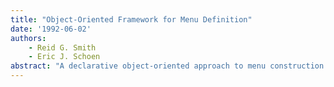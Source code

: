 ```yaml
---
title: "Object-Oriented Framework for Menu Definition"
date: '1992-06-02'
authors: 
    - Reid G. Smith
    - Eric J. Schoen
abstract: "A declarative object-oriented approach to menu construction provides a mechanism for specifying the behavior, appearance and function of menus as part of an interactive user interface. Menus are constructed from interchangeable object building blocks to obtain the characteristics wanted without the need to write new code or code and maintaining a coherent interface standard. The approach is implemented by dissecting interface menu behavior into modularized objects specifying orthogonal components of desirable menu behaviors. Once primary characteristics for orthogonal dimensions of menu behavior are identified, individual objects are constructed to provide specific alternatives for the behavior within the definitions of each dimension. Finally, specific objects from each dimension are combined to construct a menu having the desired selections of menu behaviors."
---
```


